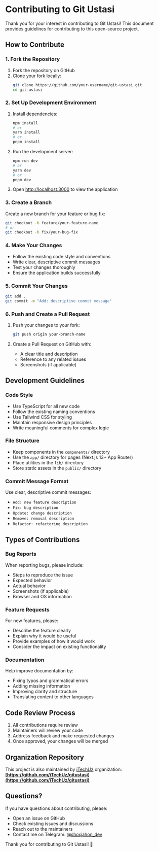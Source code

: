 # Contributing to Git Ustasi

Thank you for your interest in contributing to Git Ustasi! This document provides guidelines for contributing to this open-source project.

## How to Contribute

### 1. Fork the Repository

1. Fork the repository on GitHub
2. Clone your fork locally:
   ```bash
   git clone https://github.com/your-username/git-ustasi.git
   cd git-ustasi
   ```

### 2. Set Up Development Environment

1. Install dependencies:

   ```bash
   npm install
   # or
   yarn install
   # or
   pnpm install
   ```

2. Run the development server:

   ```bash
   npm run dev
   # or
   yarn dev
   # or
   pnpm dev
   ```

3. Open [http://localhost:3000](http://localhost:3000) to view the application

### 3. Create a Branch

Create a new branch for your feature or bug fix:

```bash
git checkout -b feature/your-feature-name
# or
git checkout -b fix/your-bug-fix
```

### 4. Make Your Changes

- Follow the existing code style and conventions
- Write clear, descriptive commit messages
- Test your changes thoroughly
- Ensure the application builds successfully

### 5. Commit Your Changes

```bash
git add .
git commit -m "Add: descriptive commit message"
```

### 6. Push and Create a Pull Request

1. Push your changes to your fork:

   ```bash
   git push origin your-branch-name
   ```

2. Create a Pull Request on GitHub with:
   - A clear title and description
   - Reference to any related issues
   - Screenshots (if applicable)

## Development Guidelines

### Code Style

- Use TypeScript for all new code
- Follow the existing naming conventions
- Use Tailwind CSS for styling
- Maintain responsive design principles
- Write meaningful comments for complex logic

### File Structure

- Keep components in the `components/` directory
- Use the `app/` directory for pages (Next.js 13+ App Router)
- Place utilities in the `lib/` directory
- Store static assets in the `public/` directory

### Commit Message Format

Use clear, descriptive commit messages:

- `Add: new feature description`
- `Fix: bug description`
- `Update: change description`
- `Remove: removal description`
- `Refactor: refactoring description`

## Types of Contributions

### Bug Reports

When reporting bugs, please include:

- Steps to reproduce the issue
- Expected behavior
- Actual behavior
- Screenshots (if applicable)
- Browser and OS information

### Feature Requests

For new features, please:

- Describe the feature clearly
- Explain why it would be useful
- Provide examples of how it would work
- Consider the impact on existing functionality

### Documentation

Help improve documentation by:

- Fixing typos and grammatical errors
- Adding missing information
- Improving clarity and structure
- Translating content to other languages

## Code Review Process

1. All contributions require review
2. Maintainers will review your code
3. Address feedback and make requested changes
4. Once approved, your changes will be merged

## Organization Repository

This project is also maintained by [iTechUz](https://github.com/iTechUz) organization:
**[https://github.com/iTechUz/gitustasi](https://github.com/iTechUz/gitustasi)**

## Questions?

If you have questions about contributing, please:

- Open an issue on GitHub
- Check existing issues and discussions
- Reach out to the maintainers
- Contact me on Telegram: [@shoxjahon_dev](https://t.me/shoxjahon_dev)

Thank you for contributing to Git Ustasi! 🚀
